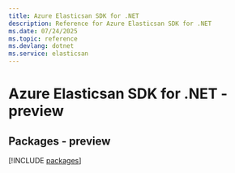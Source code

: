 ```yaml
---
title: Azure Elasticsan SDK for .NET
description: Reference for Azure Elasticsan SDK for .NET
ms.date: 07/24/2025
ms.topic: reference
ms.devlang: dotnet
ms.service: elasticsan
---
```

# Azure Elasticsan SDK for .NET - preview
## Packages - preview
[!INCLUDE [packages](elasticsan-index.md)]